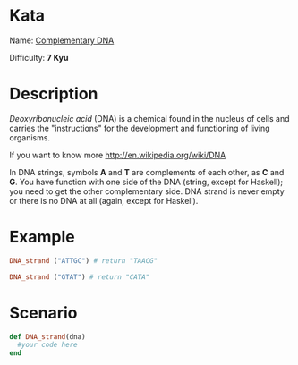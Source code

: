 # Kata
Name: [Complementary DNA](https://www.codewars.com/kata/complementary-dna/ruby)

Difficulty: **7 Kyu**

# Description
*Deoxyribonucleic acid* (DNA) is a chemical found in the nucleus of cells and carries the "instructions" for the development and functioning of living organisms.

If you want to know more http://en.wikipedia.org/wiki/DNA

In DNA strings, symbols **A** and **T** are complements of each other, as **C** and **G**. You have function with one side of the DNA (string, except for Haskell); you need to get the other complementary side. DNA strand is never empty or there is no DNA at all (again, except for Haskell).

# Example
```ruby
DNA_strand ("ATTGC") # return "TAACG"

DNA_strand ("GTAT") # return "CATA"
```

# Scenario
```ruby
def DNA_strand(dna)
  #your code here
end
```